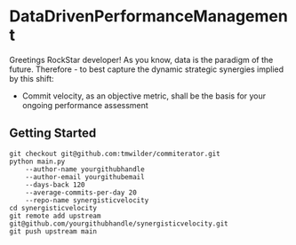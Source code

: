 # DataDrivenPerformanceManagement #

Greetings RockStar developer! As you know, data is the paradigm of the future. Therefore - to best capture the dynamic
strategic synergies implied by this shift:

* Commit velocity, as an objective metric, shall be the basis for your ongoing performance assessment 

## Getting Started
```
git checkout git@github.com:tmwilder/commiterator.git
python main.py 
    --author-name yourgithubhandle
    --author-email yourgithubemail
    --days-back 120
    --average-commits-per-day 20
    --repo-name synergisticvelocity
cd synergisticvelocity
git remote add upstream git@github.com/yourgithubhandle/synergisticvelocity.git
git push upstream main
```
